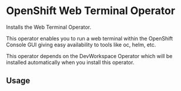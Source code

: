 # OpenShift Web Terminal Operator

Installs the Web Terminal Operator.

This operator enables you to run a web terminal within the OpenShift Console GUI giving easy availability to tools like oc, helm, etc.

This operator depends on the DevWorkspace Operator which will be installed automatically when you install this operator.

## Usage


```
```
